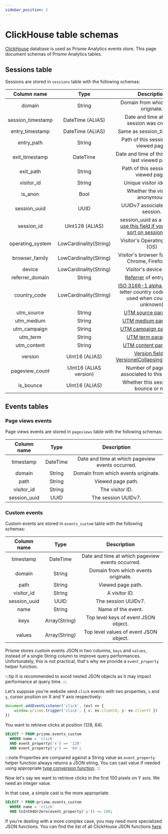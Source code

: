 ```yaml
---
sidebar_position: 2
---
```


# ClickHouse table schemas

[ClickHouse](https://clickhouse.com) database is used as Prisme Analytics events store.
This page document schemas of Prisme Analytics tables.

## Sessions table

Sessions are stored in `sessions` table with the following schemas:

| Column name | Type | Description |
| :---------: | :--: | :---------: |
| domain | String | Domain from which events originate. |
| session_timestamp | DateTime (ALIAS) | Date and time at which session was created. |
| entry_timestamp | DateTime (ALIAS) | Same as session_timestamp. |
| entry_path | String | Path of this session's first viewed page. |
| exit_timestamp | DateTime | Date and time of this session's last viewed page. |
| exit_path | String | Path of this session's last viewed page? |
| visitor_id | String | Unique visitor identifier. |
| is_anon | Bool | Whether the visitor is anonymous. |
| session_uuid | UUID | UUIDv7 associated to this session. |
| session_id | UInt128 (ALIAS) | session_uuid as a UInt128, [use this field if you want to sort on session_uuid](https://clickhouse.com/docs/en/sql-reference/data-types/uuid). |
| operating_system | LowCardinality(String) | Visitor's Operating System (OS) |
| browser_family | LowCardinality(String) | Visitor's browser family (e.g. Chrome, Firefox, etc) |
| device | LowCardinality(String) | Visitor's device name. |
| referrer_domain | String | [Referrer](https://developer.mozilla.org/en-US/docs/Web/HTTP/Headers/Referer) of entry page. |
| country_code | LowCardinality(String) | [ISO 3166-1 alpha-2](https://en.wikipedia.org/wiki/ISO_3166-1_alpha-2) – two-letter country codes. (XX is used when country is unknown) |
| utm_source | String | [UTM source parameter](https://en.wikipedia.org/wiki/UTM_parameters). |
| utm_medium | String | [UTM medium parameter](https://en.wikipedia.org/wiki/UTM_parameters).|
| utm_campaign | String | [UTM campaign parameter](https://en.wikipedia.org/wiki/UTM_parameters).|
| utm_term | String | [UTM term parameter](https://en.wikipedia.org/wiki/UTM_parameters).|
| utm_content | String | [UTM content parameter](https://en.wikipedia.org/wiki/UTM_parameters).|
| version | UInt16 (ALIAS) | [Version field of VersionelCollapsingMergeTree](https://clickhouse.com/docs/en/engines/table-engines/mergetree-family/versionedcollapsingmergetree#version) |
| pageview_count | UInt16 (ALIAS version) | Number of pageviews associated to this session. |
| is_bounce | UInt16 (ALIAS) | Whether this session is a bounce or not. |

## Events tables

### Page views events

Page views events are stored in `pageviews` table with the following schemas:

| Column name | Type | Description |
| :---------: | :--: | :---------: |
| timestamp   | DateTime | Date and time at which pageview events occurred. |
| domain | String | Domain from which events originate. |
| path | String | Viewed page path. |
| visitor_id | String | The visitor ID. |
| session_uuid | UUID | The session UUIDv7. |

### Custom events

Custom events are stored in `events_custom` table with the following schemas:

| Column name | Type | Description |
| :---------: | :--: | :---------: |
| timestamp   | DateTime | Date and time at which pageview events occurred. |
| domain | String | Domain from which events originate. |
| path | String | Viewed page path. |
| visitor_id | String | A visitor ID. |
| session_uuid | UUID | The session UUIDv7. |
| name | String | Name of the event. |
| keys | Array(String) | Top level keys of event JSON object. |
| values | Array(String) | Top level values of event JSON object. |

Prisme stores custom events JSON in two columns, `keys` and `values`, instead
of a single String column to improve query performances. Unfortunately, this is
not practical, that's why we provide a `event_property` helper function.

:::tip
It is recommended to avoid nested JSON objects as it may impact performance at
query time.
:::

Let's suppose you're website send `click` events with two properties, `x` and
`y`, cursor position on X and Y axis respectively:

```js
document.addEventListener('click', (ev) => {
    window.prisme.trigger('click', { x: ev.clientX, y: ev.clientY })
})
```

You want to retrieve clicks at position (128, 64).

```SQL
SELECT * FROM prisme.events_custom
  WHERE name = 'click'
  AND event_property('x') == '128'
  AND event_property('y') == '64';
```

:::note
Properties are compared against a String value as `event_property` helper function
always returns a JSON string. You can cast value if needed using appropriate
[type conversion function](https://clickhouse.com/docs/en/sql-reference/functions/type-conversion-functions).
:::

Now let's say we want to retrieve clicks in the first 100 pixels on Y axis. We
need an integer value.

In that case, a simple cast is the more appropriate:

```SQL
SELECT * FROM prisme.events_custom
  WHERE name = 'click'
  AND toInt64OrZero(event_property('y')) <= 100;
```

If you're deeling with a more complex case, you may need more specialized JSON
functions. You can find the list of all ClickHouse JSON functions
[here](https://clickhouse.com/docs/en/sql-reference/functions/json-functions).

